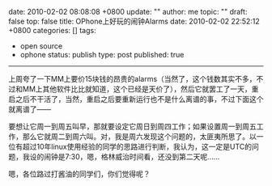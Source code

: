date: 2010-02-02 08:08:08 +0800
update: ""
author: me
topic: ""
draft: false
top: false
title: OPhone上好玩的闹钟Alarms
date: 2010-02-02 22:52:12 +0800
categories: []
tags:
- open source
- ophone
status: publish
type: post
published: true
---
<p>上周夸了一下MM上要价15块钱的昂贵的alarms（当然了，这个钱数其实不多，不过和MM上其他软件比比就知道，这个已经是天价了），然后它就罢工了一天，重启之后不干活了，当然，重启之后要重新运行也不是什么离谱的事，不过下面这个就离谱了——</p>

<p>要想让它周一到周五叫早，那就要设定它周日到周四工作；如果设置周一到周五工作，那么它就周二到周六叫。对，我是周六发现这个问题的，太匪夷所思了。以一位有超过10年linux使用经验的同学的思路进行判断，我认为，这一定是UTC的问题，我设的闹钟是7:30，嗯，格林威治时间看，还没到第二天呢……</p>

<p>嗯，各位路过打酱油的同学们，你们觉得呢？</p>
